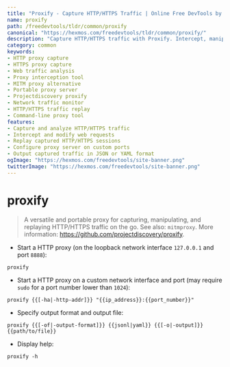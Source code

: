 ```yaml
---
title: "Proxify - Capture HTTP/HTTPS Traffic | Online Free DevTools by Hexmos"
name: proxify
path: /freedevtools/tldr/common/proxify
canonical: "https://hexmos.com/freedevtools/tldr/common/proxify/"
description: "Capture HTTP/HTTPS traffic with Proxify. Intercept, manipulate, and replay web traffic with this versatile proxy tool. Free online tool, no registration required."
category: common
keywords:
- HTTP proxy capture
- HTTPS proxy capture
- Web traffic analysis
- Proxy interception tool
- MITM proxy alternative
- Portable proxy server
- Projectdiscovery proxify
- Network traffic monitor
- HTTP/HTTPS traffic replay
- Command-line proxy tool
features:
- Capture and analyze HTTP/HTTPS traffic
- Intercept and modify web requests
- Replay captured HTTP/HTTPS sessions
- Configure proxy server on custom ports
- Output captured traffic in JSON or YAML format
ogImage: "https://hexmos.com/freedevtools/site-banner.png"
twitterImage: "https://hexmos.com/freedevtools/site-banner.png"
---
```


# proxify

> A versatile and portable proxy for capturing, manipulating, and replaying HTTP/HTTPS traffic on the go.
> See also: `mitmproxy`.
> More information: <https://github.com/projectdiscovery/proxify>.

- Start a HTTP proxy (on the loopback network interface `127.0.0.1` and port `8888`):

`proxify`

- Start a HTTP proxy on a custom network interface and port (may require `sudo` for a port number lower than `1024`):

`proxify {{[-ha|-http-addr]}} "{{ip_address}}:{{port_number}}"`

- Specify output format and output file:

`proxify {{[-of|-output-format]}} {{jsonl|yaml}} {{[-o|-output]}} {{path/to/file}}`

- Display help:

`proxify -h`
